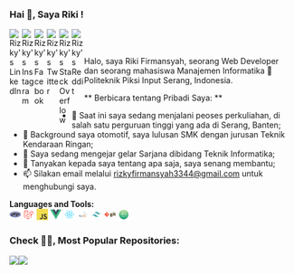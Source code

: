 ### Hai 👋, Saya Riki !

<a href="#">
  <img align="left" alt="Rizky's LinkedIn" width="22px" src="https://cdn.jsdelivr.net/npm/simple-icons@v3/icons/linkedin.svg" />
</a>
<a href="https://www.instagram.com/rizkyfirman_15/">
  <img align="left" alt="Rizky's Instagram" width="22px" src="https://cdn.jsdelivr.net/npm/simple-icons@v3/icons/instagram.svg" />
</a>
<a href="https://www.facebook.com/mobaarafat12321">
  <img align="left" alt="Rizky's Facebook" width="22px" src="https://cdn.jsdelivr.net/npm/simple-icons@v3/icons/facebook.svg" />
</a>
<a href="https://twitter.com/RizkyFi49455678">
  <img align="left" alt="Rizky's Twitter" width="22px" src="https://cdn.jsdelivr.net/npm/simple-icons@v3/icons/twitter.svg" />
</a>
<a href="#">
  <img align="left" alt="Rizky's StackOverflow" width="22px" src="https://cdn.jsdelivr.net/npm/simple-icons@v3/icons/stackoverflow.svg" />
</a>
<a href="#">
  <img align="left" alt="Rizky's Reddit" width="22px" src="https://cdn.jsdelivr.net/npm/simple-icons@v3/icons/reddit.svg" />
</a>


<br />
<br />

Halo, saya Riki Firmansyah, seorang Web Developer dan seorang mahasiswa Manajemen Informatika 🚀 Politeknik Piksi Input Serang, Indonesia.

** Berbicara tentang Pribadi Saya: **

- 🌱 Saat ini saya sedang menjalani peoses perkuliahan,
     di salah satu perguruan tinggi yang ada di Serang, Banten;
- 🌱 Background saya otomotif, saya lulusan SMK dengan jurusan
     Teknik Kendaraan Ringan;
- 💼 Saya sedang mengejar gelar Sarjana dibidang Teknik Informatika;
- 💬 Tanyakan kepada saya tentang apa saja, saya senang membantu;
- 📫 Silakan email melalui rizkyfirmansyah3344@gmail.com untuk menghubungi saya.



**Languages and Tools:**  
<code><img height="20" src="https://raw.githubusercontent.com/github/explore/80688e429a7d4ef2fca1e82350fe8e3517d3494d/topics/php/php.png"></code>
<code><img height="20" src="https://raw.githubusercontent.com/github/explore/80688e429a7d4ef2fca1e82350fe8e3517d3494d/topics/laravel/laravel.png"></code>
<code><img height="20" src="https://raw.githubusercontent.com/github/explore/80688e429a7d4ef2fca1e82350fe8e3517d3494d/topics/javascript/javascript.png"></code>
<code><img height="20" src="https://raw.githubusercontent.com/github/explore/80688e429a7d4ef2fca1e82350fe8e3517d3494d/topics/vue/vue.png"></code>
<code><img height="20" src="https://raw.githubusercontent.com/github/explore/80688e429a7d4ef2fca1e82350fe8e3517d3494d/topics/react/react.png"></code>
<code><img height="20" src="https://raw.githubusercontent.com/github/explore/80688e429a7d4ef2fca1e82350fe8e3517d3494d/topics/mysql/mysql.png"></code>
<code><img height="20" src="https://raw.githubusercontent.com/github/explore/80688e429a7d4ef2fca1e82350fe8e3517d3494d/topics/tailwind/tailwind.png"></code>
<code><img height="20" src="https://raw.githubusercontent.com/github/explore/80688e429a7d4ef2fca1e82350fe8e3517d3494d/topics/git/git.png"></code>
<code><img height="20" src="https://raw.githubusercontent.com/github/explore/80688e429a7d4ef2fca1e82350fe8e3517d3494d/topics/atom/atom.png"></code>



<h3> Check 🐱‍🏍, Most Popular Repositories: </h3>

<a href="https://github.com/rizkyfirman15/simple-inventory-php-native">
  <img align="left" src="https://github-readme-stats.vercel.app/api/pin/?username=rizkyfirman15&repo=simple-inventory-php-native" />
</a>

<a href="https://github.com/rizkyfirman15/Sistem-Pmb-Berbasis-Desktop">
  <img align="left" src="https://github-readme-stats.vercel.app/api/pin/?username=rizkyfirman15&repo=Sistem-Pmb-Berbasis-Desktop" />
</a>




